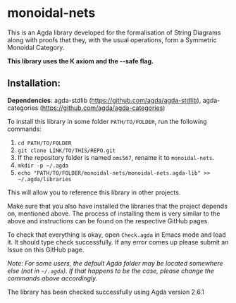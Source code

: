 # monoidal-nets
This is an Agda library developed for the formalisation of String Diagrams along with proofs that they, with the usual operations, form a Symmetric Monoidal Category.

**This library uses the K axiom and the --safe flag.**

## Installation:

**Dependencies**: agda-stdlib (https://github.com/agda/agda-stdlib), agda-categories (https://github.com/agda/agda-categories)

To install this library in some folder `PATH/TO/FOLDER`, run the following commands:
1. `cd PATH/TO/FOLDER`
2. `git clone LINK/TO/THIS/REPO.git`
3. If the repository folder is named `oms567`, rename it to `monoidal-nets`.
4. `mkdir -p ~/.agda`
5. `echo "PATH/TO/FOLDER/monoidal-nets/monoidal-nets.agda-lib" >> ~/.agda/libraries`

This will allow you to reference this library in other projects.

Make sure that you also have installed the libraries that the project depends on, mentioned above. The process of installing them is very similar to the above and instructions can be found on the respective GitHub pages.

To check that everything is okay, open `Check.agda` in Emacs mode and load it. It should type check successfully.
If any error comes up please submit an Issue on this GitHub page.

*Note: For some users, the default Agda folder may be located somewhere else (not in `~/.agda`). If that happens to be the case, please change the commands above accordingly.*


The library has been checked successfully using Agda version 2.6.1
